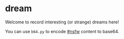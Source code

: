 # dream
Welcome to record interesting (or strange) dreams here!

You can use `b64.py` to encode [#nsfw](https://en.wikipedia.org/wiki/Not_safe_for_work) content to base64.
